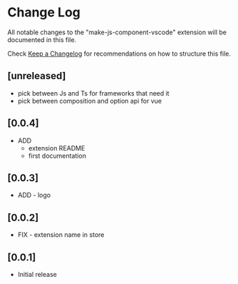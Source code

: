 # Change Log

All notable changes to the "make-js-component-vscode" extension will be documented in this file.

Check [Keep a Changelog](http://keepachangelog.com/) for recommendations on how to structure this file.
## [unreleased]
- pick between Js and Ts for frameworks that need it
- pick between composition and option api for vue
## [0.0.4]
- ADD 
  - extension README
  - first documentation
## [0.0.3]
- ADD - logo
## [0.0.2]
- FIX - extension name in store
## [0.0.1]

- Initial release